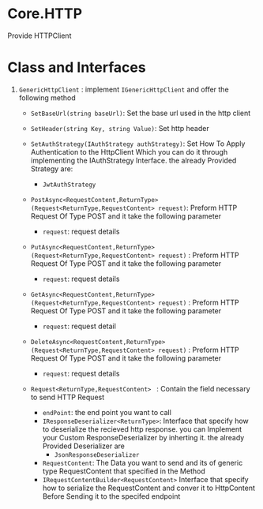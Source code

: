 ﻿# Core.HTTP
Provide HTTPClient
# Class and Interfaces
1. ```GenericHttpClient``` : implement ```IGenericHttpClient``` and offer the following method
      - ```SetBaseUrl(string baseUrl)```: Set the base url used in the http client


      - ```SetHeader(string Key, string Value)```: Set http header


      - ```SetAuthStrategy(IAuthStrategy authStrategy)```: Set How To Apply Authentication to the HttpClient Which you can do it through implementing the IAuthStrategy Interface. the already Provided Strategy are:
          - ```JwtAuthStrategy```


      - ```PostAsync<RequestContent,ReturnType>(Request<ReturnType,RequestContent> request)```: Preform HTTP Request Of Type POST and it take the following parameter 
          - ```request```: request details


      - ```PutAsync<RequestContent,ReturnType>(Request<ReturnType,RequestContent> request)``` : Preform HTTP Request Of Type POST and it take the following parameter
          - ```request```: request details


      - ```GetAsync<RequestContent,ReturnType>(Request<ReturnType,RequestContent> request)``` : Preform HTTP Request Of Type POST and it take the following parameter
          - ```request```: request detail      


      - ```DeleteAsync<RequestContent,ReturnType>(Request<ReturnType,RequestContent> request)``` : Preform HTTP Request Of Type POST and it take the following parameter
          - ```request```: request details

     
     
     - ```Request<ReturnType,RequestContent> ``` : Contain the field necessary to send HTTP Request
          - ```endPoint```: the end point you want to call 
          - ```IResponseDeserializer<ReturnType>```: Interface that specify how to deserialize the recieved http response. you can Implement your Custom ResponseDeserializer by inherting it. the already Provided Deserializer are
              - ```JsonResponseDeserializer```
          - ```RequestContent```: The Data you want to send and its of generic type RequestContent that specified in the Method
          - ```IRequestContentBuilder<RequestContent>``` Interface that specify how to serialize the RequestContent and conver it to HttpContent Before Sending it to the specifed endpoint